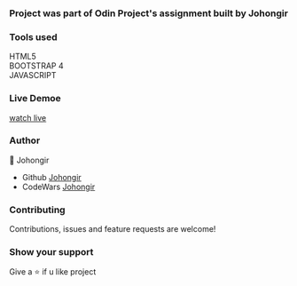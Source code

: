### Project was part of Odin Project's assignment built by Johongir


### Tools used 
HTML5 \
BOOTSTRAP 4 \
JAVASCRIPT 


### Live Demoe
[watch live](https://johongirr.github.io/budget-app/)


### Author
:man: Johongir 
* Github [Johongir](https://github.com/Johongirr)
* CodeWars [Johongir](https://www.codewars.com/users/Johongirmdmdmd?refreshed=true)


### Contributing
Contributions, issues and feature requests are welcome!


### Show your support
Give a :star: if u like project
